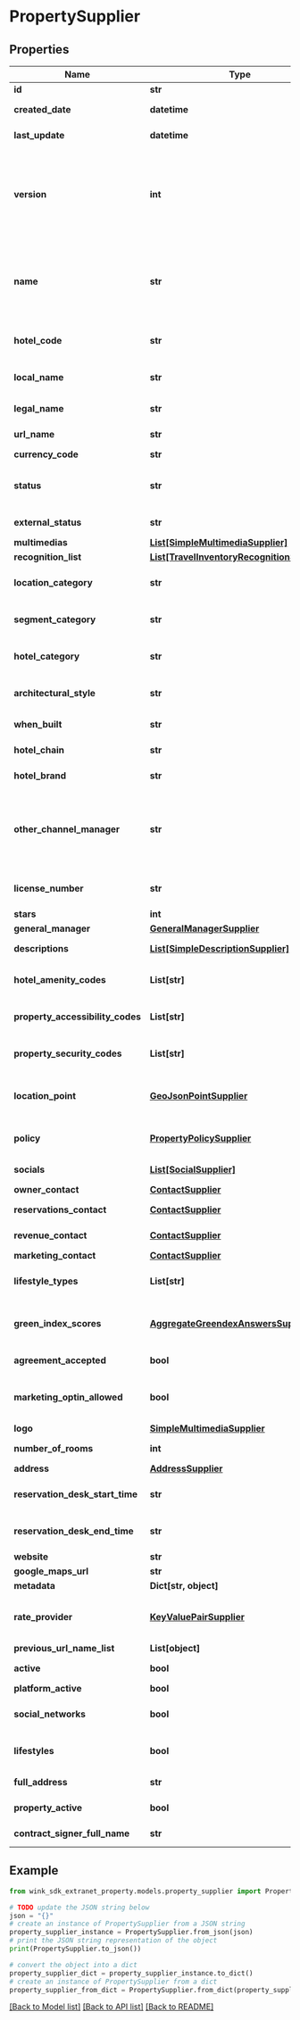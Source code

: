 # PropertySupplier


## Properties

Name | Type | Description | Notes
------------ | ------------- | ------------- | -------------
**id** | **str** | Document UUID | [optional] 
**created_date** | **datetime** | Datetime this record was first created | [optional] 
**last_update** | **datetime** | Datetime this record was last updated | [optional] 
**version** | **int** | Version property that shows how many times this document has been persisted. Document will not persist if the version property is less than current version property in the system. Result in an optimistic locking exception. | [optional] 
**name** | **str** | Unique hotel trade name. The hotel name must be unique. If there are multiple hotels with the same name, we recommend appending destination to the name. [Verify uniqueness here](#operation/isHotelNameUnique). | 
**hotel_code** | **str** | A shorter unique code to refer to the hotel. Country Code + 5 digit number | 
**local_name** | **str** | Name of the hotel in its local language if you use it for domestic guests. | [optional] 
**legal_name** | **str** | Legal name of your hotel as it is registered. | 
**url_name** | **str** | Unique url-friendly slug to identify property | 
**currency_code** | **str** | Currency code | 
**status** | **str** | wink.travel sets this status as the hotel moves through the payment workflow and manually for approval. | [default to 'APPROVED']
**external_status** | **str** | Property goes active by changing externalStatus. | [default to 'ACTIVE']
**multimedias** | [**List[SimpleMultimediaSupplier]**](SimpleMultimediaSupplier.md) |  | [optional] 
**recognition_list** | [**List[TravelInventoryRecognitionSupplier]**](TravelInventoryRecognitionSupplier.md) |  | [optional] 
**location_category** | **str** | Supported OTA specification &#x60;LOC&#x60; code. See [OTA geoname data](#operation/showAvailableCodesForCategory) | [optional] 
**segment_category** | **str** | Supported OTA specification &#x60;SEG&#x60; code. See [OTA geoname data](#operation/showAvailableCodesForCategory) | [optional] 
**hotel_category** | **str** | Supported OTA specification &#x60;PCT&#x60; code. See [OTA geoname data](#operation/showAvailableCodesForCategory) | [optional] 
**architectural_style** | **str** | Supported OTA specification &#x60;ARC&#x60; code. See [OTA geoname data](#operation/showAvailableCodesForCategory) | [optional] 
**when_built** | **str** | Year the property was constructed. | [optional] 
**hotel_chain** | **str** | Hotel chain name if property is part of that chain. | [optional] 
**hotel_brand** | **str** | Hotel brand name if property is part of that brand. | [optional] 
**other_channel_manager** | **str** | If the property is currently using a channel manager but it isn&#39;t yet part of our list, chose &#39;OTHER_CHANNEL_MANAGER&#39; as channelManager and fill in the name of the channel manager here | [optional] 
**license_number** | **str** | If the property has a valid license number to run a hotel in their country, add it here. | [optional] 
**stars** | **int** | Hotel star rating. | [optional] 
**general_manager** | [**GeneralManagerSupplier**](GeneralManagerSupplier.md) |  | [optional] 
**descriptions** | [**List[SimpleDescriptionSupplier]**](SimpleDescriptionSupplier.md) | Localized short and long welcome text of property. | [optional] 
**hotel_amenity_codes** | **List[str]** | Supported OTA specification &#x60;HAC&#x60; code. See [OTA geoname data](#operation/showAvailableCodesForCategory). | [optional] 
**property_accessibility_codes** | **List[str]** | Supported OTA specification &#x60;PHY&#x60; code. See [OTA geoname data](#operation/showAvailableCodesForCategory). | [optional] 
**property_security_codes** | **List[str]** | Supported OTA specification &#x60;SEC&#x60; code. See [OTA geoname data](#operation/showAvailableCodesForCategory). | [optional] 
**location_point** | [**GeoJsonPointSupplier**](GeoJsonPointSupplier.md) | GeoJSON point containing latitude and longitude of property. &#x60;Note: x &#x3D; longitude, y &#x3D; latitude&#x60;. | [optional] 
**policy** | [**PropertyPolicySupplier**](PropertyPolicySupplier.md) | Property policies such as pets and children, early and late checkout and more | [optional] 
**socials** | [**List[SocialSupplier]**](SocialSupplier.md) | List of all social network account property has. | [optional] 
**owner_contact** | [**ContactSupplier**](ContactSupplier.md) | Owner contact information | [optional] 
**reservations_contact** | [**ContactSupplier**](ContactSupplier.md) | Reservation desk contact information | [optional] 
**revenue_contact** | [**ContactSupplier**](ContactSupplier.md) | Accounting contact information | [optional] 
**marketing_contact** | [**ContactSupplier**](ContactSupplier.md) | Accounting contact address | [optional] 
**lifestyle_types** | **List[str]** | List of all lifestyles property has associated with. See [Lifestyle geoname data](#operation/showLifestyles) | [optional] 
**green_index_scores** | [**AggregateGreendexAnswersSupplier**](AggregateGreendexAnswersSupplier.md) | Properties that answered the Green Index questionnaire [full or partial], will have aggregate scores available. | [optional] 
**agreement_accepted** | **bool** | Property has accepted our terms and conditions. | 
**marketing_optin_allowed** | **bool** | Property agreed to let the payment use its logo and images for marketing purposes (with proper credits). | [optional] 
**logo** | [**SimpleMultimediaSupplier**](SimpleMultimediaSupplier.md) | Property logo | [optional] 
**number_of_rooms** | **int** | Number of rooms / keys for property | 
**address** | [**AddressSupplier**](AddressSupplier.md) | Property address. | [optional] 
**reservation_desk_start_time** | **str** | If the reservation desk does not operate 24 hours, enter a start time. | [optional] 
**reservation_desk_end_time** | **str** | If the reservation desk does not operate 24 hours, enter an end time. | [optional] 
**website** | **str** | Property brand.com website. | [optional] 
**google_maps_url** | **str** | Google Maps URL of the place | [optional] 
**metadata** | **Dict[str, object]** | Place to put stuff into | [optional] 
**rate_provider** | [**KeyValuePairSupplier**](KeyValuePairSupplier.md) | This can be an enum for external channel managers or an identifier for a Wink company rate provider | [optional] 
**previous_url_name_list** | **List[object]** |  | [optional] 
**active** | **bool** | Property is both approved and activated. | [optional] 
**platform_active** | **bool** | Platform approved property. | [optional] 
**social_networks** | **bool** | Whether property has any social networks associated with her profile. | [optional] 
**lifestyles** | **bool** | Whether property has any lifestyles associated with her profile. | [optional] 
**full_address** | **str** | Concatenated address into a single string | [optional] 
**property_active** | **bool** | Property activated itself and went live. | [optional] 
**contract_signer_full_name** | **str** | Concatenated name of contract signer into one string. | [optional] 

## Example

```python
from wink_sdk_extranet_property.models.property_supplier import PropertySupplier

# TODO update the JSON string below
json = "{}"
# create an instance of PropertySupplier from a JSON string
property_supplier_instance = PropertySupplier.from_json(json)
# print the JSON string representation of the object
print(PropertySupplier.to_json())

# convert the object into a dict
property_supplier_dict = property_supplier_instance.to_dict()
# create an instance of PropertySupplier from a dict
property_supplier_from_dict = PropertySupplier.from_dict(property_supplier_dict)
```
[[Back to Model list]](../README.md#documentation-for-models) [[Back to API list]](../README.md#documentation-for-api-endpoints) [[Back to README]](../README.md)


